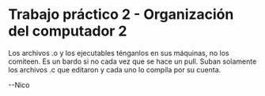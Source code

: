 Trabajo práctico 2 - Organización del computador 2
===================================================

Los archivos .o y los ejecutables ténganlos en sus máquinas, no los comiteen. Es un bardo si no cada vez que se hace un pull. Suban solamente los archivos .c que editaron y cada uno lo compila por su cuenta.

--Nico
